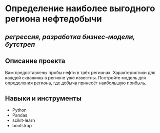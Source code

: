 # Определение наиболее выгодного региона нефтедобычи

*регрессия, разработка бизнес-модели, бутстреп*
-----------
## Описание проекта
Вам предоставлены пробы нефти в трёх регионах. Характеристики для каждой скважины в регионе уже известны. Постройте модель для определения региона, где добыча принесёт наибольшую прибыль.

## Навыки и инструменты

- Python
- Pandas
- scikit-learn
- bootstrap
